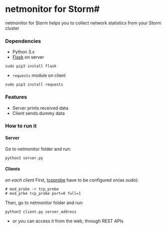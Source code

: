 # netmonitor for Storm#

netmonitor for Storm helps you to collect network statistics from your Storm cluster

### Dependencies ###

* Python 3.x
* [Flask](http://flask.pocoo.org/) on server
```
sudo pip3 install flask
```
* `requests` module on client
```
sudo pip3 install requests
```

### Features ###

* Server prints received data
* Client sends dummy data

### How to run it ###

#### Server ####
Go to netmonitor folder and run:
```
python3 server.py
```
#### Clients ####
_on each client_
First, [tcpprobe](https://wiki.linuxfoundation.org/networking/tcpprobe) have to be configured on(as _sudo_):
```
# mod_probe -r tcp_probe
# mod_prbe tcp_probe port=0 full=1
```
Then, go to netmonitor folder and run:
```
python3 client.py server_address
```
* or you can access it from the web, through REST APIs